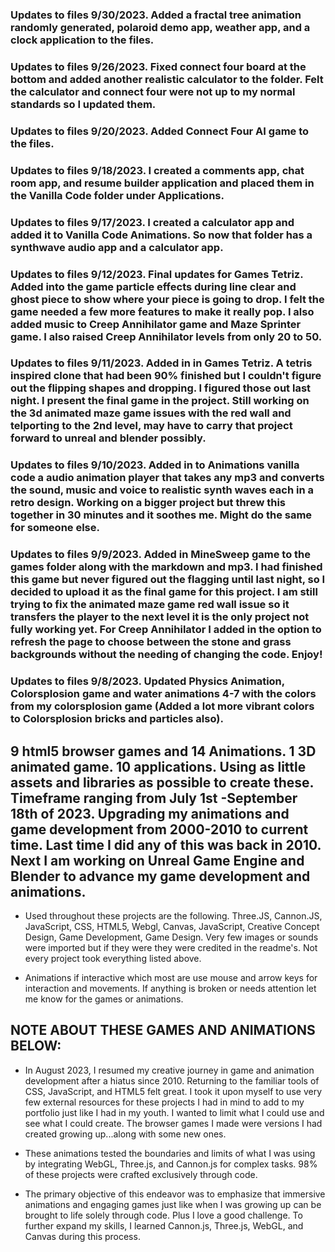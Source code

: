 ### Updates to files 9/30/2023. Added a fractal tree animation randomly generated, polaroid demo app, weather app, and a clock application to the files.

### Updates to files 9/26/2023. Fixed connect four board at the bottom and added another realistic calculator to the folder. Felt the calculator and connect four were not up to my normal standards so I updated them.

### Updates to files 9/20/2023. Added Connect Four AI game to the files.

### Updates to files 9/18/2023. I created a comments app, chat room app, and resume builder application and placed them in the Vanilla Code folder under Applications.

### Updates to files 9/17/2023. I created a calculator app and added it to Vanilla Code Animations. So now that folder has a synthwave audio app and a calculator app.

### Updates to files 9/12/2023. Final updates for Games Tetriz. Added into the game particle effects during line clear and ghost piece to show where your piece is going to drop. I felt the game needed a few more features to make it really pop. I also added music to Creep Annihilator game and Maze Sprinter game. I also raised Creep Annihilator levels from only 20 to 50.

### Updates to files 9/11/2023. Added in in Games Tetriz. A tetris inspired clone that had been 90% finished but I couldn't figure out the flipping shapes and dropping. I figured those out last night. I present the final game in the project. Still working on the 3d animated maze game issues with the red wall and telporting to the 2nd level, may have to carry that project forward to unreal and blender possibly.

### Updates to files 9/10/2023. Added in to Animations vanilla code a audio animation player that takes any mp3 and converts the sound, music and voice to realistic synth waves each in a retro design. Working on a bigger project but threw this together in 30 minutes and it soothes me. Might do the same for someone else.

### Updates to files 9/9/2023. Added in MineSweep game to the games folder along with the markdown and mp3. I had finished this game but never figured out the flagging until last night, so I decided to upload it as the final game for this project. I am still trying to fix the animated maze game red wall issue so it transfers the player to the next level it is the only project not fully working yet. For Creep Annihilator I added in the option to refresh the page to choose between the stone and grass backgrounds without the needing of changing the code. Enjoy!

### Updates to files 9/8/2023. Updated Physics Animation, Colorsplosion game and water animations 4-7 with the colors from my colorsplosion game (Added a lot more vibrant colors to Colorsplosion bricks and particles also).

## 9 html5 browser games and 14 Animations. 1 3D animated game. 10 applications. Using as little assets and libraries as possible to create these. Timeframe ranging from July 1st -September 18th of 2023. Upgrading my animations and game development from 2000-2010 to current time. Last time I did any of this was back in 2010. Next I am working on Unreal Game Engine and Blender to advance my game development and animations.

* Used throughout these projects are the following. Three.JS, Cannon.JS, JavaScript, CSS, HTML5, Webgl, Canvas, JavaScript,
Creative Concept Design, Game Development, Game Design. Very few images or sounds were imported but if they were they were credited in the readme's. Not every project took everything listed above.

* Animations if interactive which most are use mouse and arrow keys for interaction and movements. If anything is broken or needs attention let me know for the games or animations. 

## NOTE ABOUT THESE GAMES AND ANIMATIONS BELOW:

* In August 2023, I resumed my creative journey in game and animation development after a hiatus since 2010. Returning to the familiar tools of CSS, JavaScript, and HTML5 felt great. I took it upon myself to use very few external resources for these projects I had in mind to add to my portfolio just like I had in my youth. I wanted to limit what I could use and see what I could create. The browser games I made were versions I had created growing up...along with some new ones.

* These animations tested the boundaries and limits of what I was using by integrating WebGL, Three.js, and Cannon.js for complex tasks. 98% of these projects were crafted exclusively through code.

* The primary objective of this endeavor was to emphasize that immersive animations and engaging games just like when I was growing up can be brought to life solely through code. Plus I love a good challenge. To further expand my skills, I learned Cannon.js, Three.js, WebGL, and Canvas during this process.
